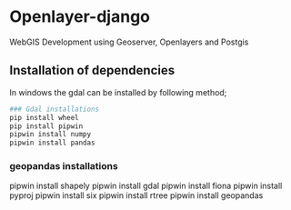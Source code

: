 # Openlayer-django
WebGIS Development using Geoserver, Openlayers and Postgis


## Installation of dependencies
In windows the gdal can be installed by following method;
```bash
### Gdal installations
pip install wheel
pip install pipwin
pipwin install numpy
pipwin install pandas
```
### geopandas installations
pipwin install shapely
pipwin install gdal
pipwin install fiona
pipwin install pyproj
pipwin install six
pipwin install rtree
pipwin install geopandas
